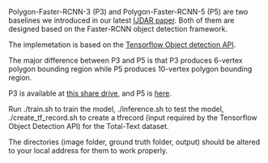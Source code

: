 Polygon-Faster-RCNN-3 (P3) and Polygon-Faster-RCNN-5 (P5) are two baselines we introduced in our latest [IJDAR paper](http://web.fsktm.um.edu.my/~cschan/doc/IJDAR2019.pdf). Both of them are designed based on the Faster-RCNN object detection framework. 

The implemetation is based on the [Tensorflow Object detection API](https://github.com/tensorflow/models/tree/master/research/object_detection).

The major difference between P3 and P5 is that P3 produces 6-vertex polygon bounding region while P5 produces 10-vertex polygon bounding region.

P3 is available at [this share drive](https://drive.google.com/open?id=1kE48CP_mwvINytWeshm-aTdnM2dFmjnv), and
P5 is [here](https://drive.google.com/open?id=11ciMWgrPTYCWIJfU3G1vPt_AY1dLm928).

Run ./train.sh to train the model,
./inference.sh to test the model,
./create_tf_record.sh to create a tfrecord (input required by the Tensorflow Object Detection API) for the Total-Text dataset. 

The directories (image folder, ground truth folder, output) should be altered to your local address for them to work properly.

